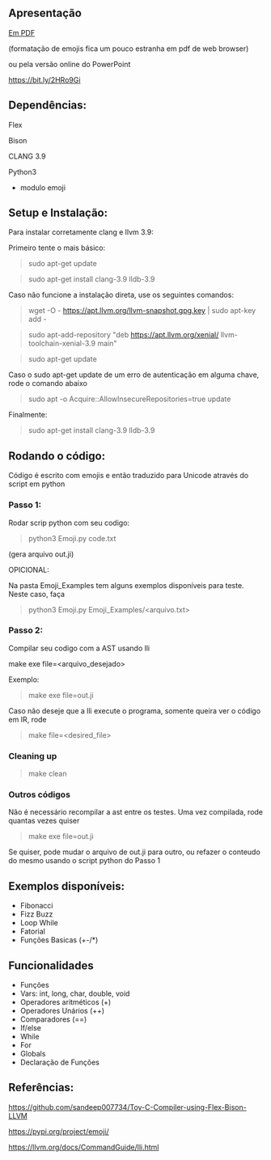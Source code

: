 ## Apresentação

[Em PDF](https://github.com/SabrinaSimao/EMO-ji/blob/master/pdf/EMOJI.pdf)

(formatação de emojis fica um pouco estranha em pdf de web browser)

ou pela versão online do PowerPoint

https://bit.ly/2HRo9Gi

## Dependências:
Flex

Bison

CLANG 3.9

Python3
- modulo emoji

## Setup e Instalação:

Para instalar corretamente clang e llvm 3.9:

Primeiro tente o mais básico:

>sudo apt-get update 

>sudo apt-get install clang-3.9 lldb-3.9

Caso não funcione a instalação direta, use os seguintes comandos:

> wget -O - https://apt.llvm.org/llvm-snapshot.gpg.key | sudo apt-key add -

> sudo apt-add-repository "deb https://apt.llvm.org/xenial/ llvm-toolchain-xenial-3.9 main"

> sudo apt-get update

Caso o sudo apt-get update de um erro de autenticação em alguma chave, rode o comando abaixo

> sudo apt -o Acquire::AllowInsecureRepositories=true update

Finalmente:

>sudo apt-get install clang-3.9 lldb-3.9


## Rodando o código:
Código é escrito com emojis e então traduzido para Unicode através do script em python

### Passo 1:

Rodar scrip python com seu codigo:
> python3 Emoji.py code.txt

(gera arquivo out.ji)

OPICIONAL:

Na pasta Emoji_Examples tem alguns exemplos disponíveis para teste. Neste caso, faça
> python3 Emoji.py Emoji_Examples/<arquivo.txt>

### Passo 2:

Compilar seu codigo com a AST usando lli

make exe file=<arquivo_desejado>

Exemplo:
> make exe file=out.ji

Caso não deseje que a lli execute o programa, somente queira ver o código em IR, rode
>make file=<desired_file>

### Cleaning up

>make clean

### Outros códigos

Não é necessário recompilar a ast entre os testes. Uma vez compilada, rode quantas vezes quiser
>make exe file=out.ji

Se quiser, pode mudar o arquivo de out.ji para outro, ou refazer o conteudo do mesmo usando o script python do Passo 1

## Exemplos disponíveis:

- Fibonacci
- Fizz Buzz
- Loop While
- Fatorial
- Funções Basicas (+-/*)

## Funcionalidades
- Funções
- Vars: int, long, char, double, void
- Operadores aritméticos (+)
- Operadores Unários (++)
- Comparadores (==)
- If/else
- While
- For
- Globals
- Declaração de Funções

## Referências:

https://github.com/sandeep007734/Toy-C-Compiler-using-Flex-Bison-LLVM

https://pypi.org/project/emoji/

https://llvm.org/docs/CommandGuide/lli.html




